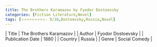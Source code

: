 ```yaml
---
title: The Brothers Karamazov by Fyodor Dostoevsky
categories: [Fiction Literature,Novel]
tags: [⭐⭐⭐⭐⭐⭐⭐⭐⭐☆ 9/10,Dostoevsky,Russia,Novel]
---     
```

| Title | The Brothers Karamazov  |
| Author |  Fyodor Dostoevsky  |
| Publication Date | 1880   |
| Country | Russia |
| Genre | Social Comedy  |
        
